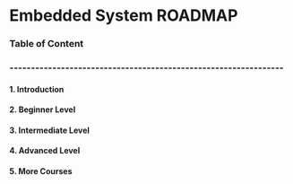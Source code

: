 # Embedded System ROADMAP



### Table of Content
### ----------------------------------------------------------------


#### 1. Introduction
#### 2. Beginner Level
#### 3. Intermediate Level
#### 4. Advanced Level
#### 5. More Courses


